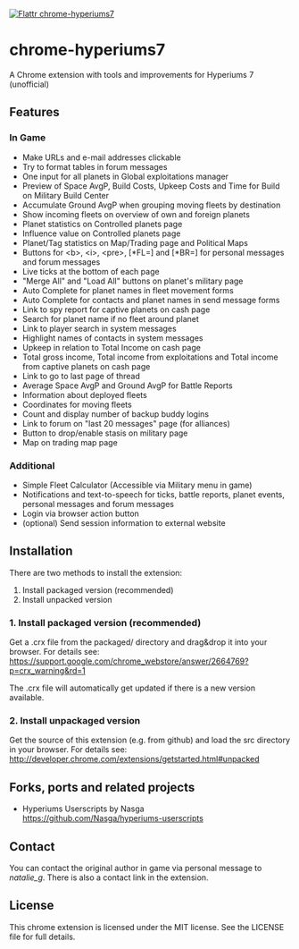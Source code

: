 [![Flattr chrome-hyperiums7](http://api.flattr.com/button/flattr-badge-large.png)](https://flattr.com/submit/auto?user_id=resident-uhlig&url=https://github.com/resident-uhlig/chrome-hyperiums7&title=chrome-hyperiums7&language=JavaScript&tags=github&category=software)

# chrome-hyperiums7

A Chrome extension with tools and improvements for Hyperiums 7 (unofficial)

## Features

### In Game
- Make URLs and e-mail addresses clickable
- Try to format tables in forum messages
- One input for all planets in Global exploitations manager
- Preview of Space AvgP, Build Costs, Upkeep Costs and Time for Build on Military Build Center
- Accumulate Ground AvgP when grouping moving fleets by destination
- Show incoming fleets on overview of own and foreign planets
- Planet statistics on Controlled planets page
- Influence value on Controlled planets page
- Planet/Tag statistics on Map/Trading page and Political Maps
- Buttons for \<b>, \<i>, \<pre>, [\*FL=] and [\*BR=] for personal messages and forum messages
- Live ticks at the bottom of each page
- "Merge All" and "Load All" buttons on planet's military page
- Auto Complete for planet names in fleet movement forms
- Auto Complete for contacts and planet names in send message forms
- Link to spy report for captive planets on cash page
- Search for planet name if no fleet around planet
- Link to player search in system messages
- Highlight names of contacts in system messages
- Upkeep in relation to Total Income on cash page
- Total gross income, Total income from exploitations and Total income from captive planets on cash page
- Link to go to last page of thread
- Average Space AvgP and Ground AvgP for Battle Reports
- Information about deployed fleets
- Coordinates for moving fleets
- Count and display number of backup buddy logins
- Link to forum on "last 20 messages" page (for alliances)
- Button to drop/enable stasis on military page
- Map on trading map page

### Additional
- Simple Fleet Calculator (Accessible via Military menu in game)
- Notifications and text-to-speech for ticks, battle reports, planet events, personal messages and forum messages
- Login via browser action button
- (optional) Send session information to external website

## Installation

There are two methods to install the extension:

1. Install packaged version (recommended)
2. Install unpacked version

### 1. Install packaged version (recommended)

Get a .crx file from the packaged/ directory and drag&drop it into your browser. For details see:
https://support.google.com/chrome_webstore/answer/2664769?p=crx_warning&rd=1

The .crx file will automatically get updated if there is a new version available.

### 2. Install unpackaged version

Get the source of this extension (e.g. from github) and load the src directory in your browser. For details see:
http://developer.chrome.com/extensions/getstarted.html#unpacked

## Forks, ports and related projects

- Hyperiums Userscripts by Nasga<br>
  https://github.com/Nasga/hyperiums-userscripts

## Contact

You can contact the original author in game via personal message to *natalie_g*. There is also a contact link in the extension.

## License

This chrome extension is licensed under the MIT license. See the LICENSE file for full details.

